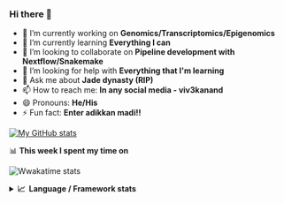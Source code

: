 ### Hi there 👋


- 🔭 I’m currently working on **Genomics/Transcriptomics/Epigenomics**
- 🌱 I’m currently learning **Everything I can**
- 👯 I’m looking to collaborate on **Pipeline development with Nextflow/Snakemake**
- 🤔 I’m looking for help with **Everything that I'm learning**
- 💬 Ask me about **Jade dynasty (RIP)**
- 📫 How to reach me: **In any social media - viv3kanand**
- 😄 Pronouns: **He/His**
- ⚡ Fun fact: **Enter adikkan madi!!**


[![My GitHub stats](https://github-readme-stats.vercel.app/api?username=viv3kanand)](https://github.com/anuraghazra/github-readme-stats)


📊 **This week I spent my time on**

![Wwakatime stats](https://github-readme-stats-taupe-two.vercel.app/api/wakatime?username=gautamkrishnar&hide_title=true&hide_border=true&langs_count=5)

<details>
  <summary><b>📈&nbsp;&nbsp;Language&nbsp;/&nbsp;Framework stats</b></summary>
  <br/>
  <a href='https://profile.codersrank.io/user/viv3kanand/'>
  <img src='http://cr-skills-chart-widget.azurewebsites.net/api/api?username=viv3kanand&padding=30&skills=angular,batchfile,c,C%23,coffeescript,dart,go,html,json,java,javascript,less,mysql,php,pandas,perl,python,reactjs,scss,shell,svelte,swift,typescript,vue'>
  </a>

</details>


<img alt='analytics' src='https://profile-counter.glitch.me/viv3kanand/count.svg' width='0px'>